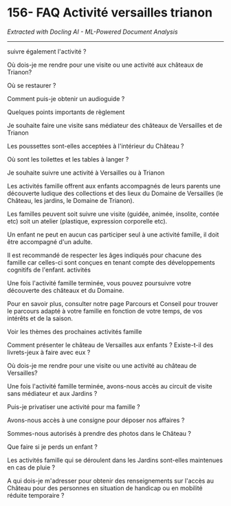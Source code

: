 # 156- FAQ Activité versailles trianon

*Extracted with Docling AI - ML-Powered Document Analysis*

---

suivre également l'activité ?

Où dois-je me rendre pour une visite ou une activité aux châteaux de Trianon?

Où se restaurer ?

Comment puis-je obtenir un audioguide ?

Quelques points importants de règlement

Je souhaite faire une visite sans médiateur des châteaux de Versailles et de Trianon

Les poussettes sont-elles acceptées à l'intérieur du Château ?

Où sont les toilettes et les tables à langer ?

Je souhaite suivre une activité à Versailles ou à Trianon

Les activités famille offrent aux enfants accompagnés de leurs parents une découverte ludique des collections et des lieux du Domaine de Versailles (le Château, les jardins, le Domaine de Trianon).

Les familles peuvent soit suivre une visite (guidée, animée, insolite, contée etc) soit un atelier (plastique, expression corporelle etc).

Un enfant ne peut en aucun cas participer seul à une activité famille, il doit être accompagné d'un adulte.

Il est recommandé de respecter les âges indiqués pour chacune des famille car celles-ci sont conçues en tenant compte des développements cognitifs de l'enfant. activités

Une fois l'activité famille terminée, vous pouvez poursuivre votre découverte des châteaux et du Domaine.

Pour en savoir plus, consulter notre page Parcours et Conseil pour trouver le parcours adapté à votre famille en fonction de votre temps, de vos intérêts et de la saison.

Voir les thèmes des prochaines activités famille

Comment présenter le château de Versailles aux enfants ? Existe-t-il des livrets-jeux à faire avec eux ?

Où dois-je me rendre pour une visite ou une activité au château de Versailles?

Une fois l'activité famille terminée, avons-nous accès au circuit de visite sans médiateur et aux Jardins ?

Puis-je privatiser une activité pour ma famille ?

Avons-nous accès à une consigne pour déposer nos affaires ?

Sommes-nous autorisés à prendre des photos dans le Château ?

Que faire si je perds un enfant ?

Les activités famille qui se déroulent dans les Jardins sont-elles maintenues en cas de pluie ?

A qui dois-je m'adresser pour obtenir des renseignements sur l'accès au Château pour des personnes en situation de handicap ou en mobilité réduite temporaire ?